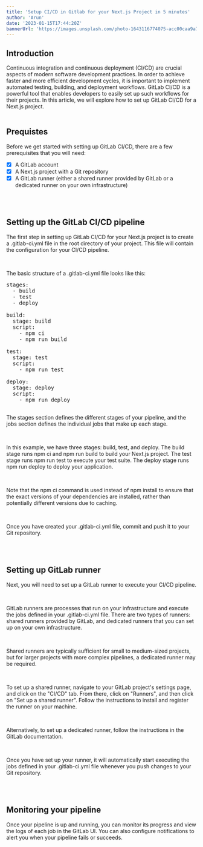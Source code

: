```yaml
---
title: 'Setup CI/CD in Gitlab for your Next.js Project in 5 minutes'
author: 'Arun'
date: '2023-01-15T17:44:20Z'
bannerUrl: 'https://images.unsplash.com/photo-1643116774075-acc00caa9a7b?ixlib=rb-4.0.3&ixid=MnwxMjA3fDB8MHxwaG90by1wYWdlfHx8fGVufDB8fHx8&auto=format&fit=crop&w=1770&q=80'
---
```



## Introduction

Continuous integration and continuous deployment (CI/CD) are crucial aspects of modern software development practices. In order to achieve faster and more efficient development cycles, it is important to implement automated testing, building, and deployment workflows. GitLab CI/CD is a powerful tool that enables developers to easily set up such workflows for their projects. In this article, we will explore how to set up GitLab CI/CD for a Next.js project.
<br/>
<br/>

## Prequistes
Before we get started with setting up GitLab CI/CD, there are a few prerequisites that you will need:

- [x] A GitLab account
- [x] A Next.js project with a Git repository
- [x] A GitLab runner (either a shared runner provided by GitLab or a dedicated runner on your own infrastructure)

<br/>
<br/>

## Setting up the GitLab CI/CD pipeline

The first step in setting up GitLab CI/CD for your Next.js project is to create a .gitlab-ci.yml file in the root directory of your project. This file will contain the configuration for your CI/CD pipeline.

<br/>

The basic structure of a .gitlab-ci.yml file looks like this:

<pre>
stages:
  - build
  - test
  - deploy

build:
  stage: build
  script:
    - npm ci
    - npm run build

test:
  stage: test
  script:
    - npm run test

deploy:
  stage: deploy
  script:
    - npm run deploy

</pre>

The stages section defines the different stages of your pipeline, and the jobs section defines the individual jobs that make up each stage.

<br/>

In this example, we have three stages: build, test, and deploy. The build stage runs npm ci and npm run build to build your Next.js project. The test stage runs npm run test to execute your test suite. The deploy stage runs npm run deploy to deploy your application.

<br/>

Note that the npm ci command is used instead of npm install to ensure that the exact versions of your dependencies are installed, rather than potentially different versions due to caching.

<br/>

Once you have created your .gitlab-ci.yml file, commit and push it to your Git repository.

<br/>
<br/>

## Setting up GitLab runner

Next, you will need to set up a GitLab runner to execute your CI/CD pipeline.

<br/>

GitLab runners are processes that run on your infrastructure and execute the jobs defined in your .gitlab-ci.yml file. There are two types of runners: shared runners provided by GitLab, and dedicated runners that you can set up on your own infrastructure.

<br/>

Shared runners are typically sufficient for small to medium-sized projects, but for larger projects with more complex pipelines, a dedicated runner may be required.

<br/>

To set up a shared runner, navigate to your GitLab project's settings page, and click on the "CI/CD" tab. From there, click on "Runners", and then click on "Set up a shared runner". Follow the instructions to install and register the runner on your machine.

<br/>

Alternatively, to set up a dedicated runner, follow the instructions in the GitLab documentation.

<br/>

Once you have set up your runner, it will automatically start executing the jobs defined in your .gitlab-ci.yml file whenever you push changes to your Git repository.

<br/>
<br/>

## Monitoring your pipeline

Once your pipeline is up and running, you can monitor its progress and view the logs of each job in the GitLab UI. You can also configure notifications to alert you when your pipeline fails or succeeds.
